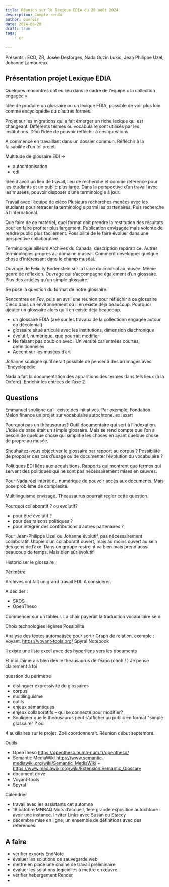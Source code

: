 ```yaml
---
title: Réunion sur le lexique EDIA du 20 août 2024
description: Compte-rendu 
author: ouvroir
date: 2024-08-20
draft: true
tags:
    - cr 
    
---
```

Présents : ECD, ZR, Josée Desforges, Nada Guzin Lukic, Jean Philippe Uzel, Johanne Lamoureux

## Présentation projet Lexique EDIA

Quelques rencontres ont eu lieu dans le cadre de l’équipe « la collection engagée ».

Idée de produire un glossaire ou un lexique EDIA, possible de voir plus loin comme encyclopédie ou d’autres formes.

Projet sur les migrations qui a fait émerger un riche lexique qui est changeant. Différents termes ou vocabulaire sont utilisés par les institutions. D’où l’idée de pouvoir réfléchir à ces questions.

A commencé en travaillant dans un dossier commun.
Réfléchir à la faisabilité d’un tel projet.

Multitude de glossaire EDI ->
- autochtonisation
- edi

Idée d’avoir un lieu de travail, lieu de recherche et comme référence pour les étudiants et un public plus large. 
Dans la perspective d’un travail avec les musées, pouvoir disposer d’une terminologie à jour.

Travail avec l’équipe de ciéco
Plusieurs recherches menées avec les étudiants pour retracer la terminologie parmi les partenaires. Puis recherche à l’international.

Que faire de ce matériel, quel format doit prendre la restitution des résultats pour en faire profiter plus largement.
Publication envisagée mais volonté de rendre public plus facilement.
Possibilité de le faire évoluer dans une perspective collaborative.

Terminologie ailleurs
Archives du Canada, description réparatrice. Autres terminologies propres au domaine muséal.
Comment développer quelque chose d’intéressant dans le champ muséal.

Ouvrage de Felicity Bodenstein sur la trace du colonial au musée. Même genre de réflexion. Ouvrage qui s’accompagne également d’un glossaire. Plus des articles qu’un simple glossaire.

Se pose la question du format de notre glossaire.

Rencontres en Fev, puis en avril une réunion pour réfléchir à ce glossaire Cieco dans un environnement où il en existe déja beaucoup. 
Pourquoi ajouter un glossaire alors qu’il en existe déjà beaucoup.
- un glossaire EDIA (axé sur les travaux de la collectionn engagée autour du décolonial)
- glossaire situé articulé avec les institutions, dimension diachronique
- évolutif, numérique, que pourrait modifier
- Ne faisant pas doublon avec l’Université car entrées courtes, définitionnelles
- Accent sur les musées d’art

Johanne souligne qu’il serait possible de penser à des arrimages avec l’Encyclopédie.

Nada a fait la documentation des apparitions des termes dans tels lieux (à la Oxford).
Enrichir les entrées de l’axe 2.

## Questions

Emmanuel souligne qu’il existe des initiatives. Par exemple, Fondation Melon finance un projet sur vocabulaire autochtone. ex lexart

Pourquoi pas un théausaurus? Outil documentaire qui sert à l’indexation. L’idée de base était un simple glossaire. Mais se rend compte que l’on a besoin de quelque chose qui simplifie les choses en ayant quelque chose de propre au musée. 

Shouhaitez-vous objectiver le glossaire par rapport au corpus ?
Possibilité de proposer des cas d’usage ou de documenter l’évolution du vocabulaire ?

Politiques EDI liées aux acquisitions. Rapports qui montrent que termes qui servent des politiques qui ne sont pas nécessairement mises en œuvres.

Pour Nada réel intérêt du numérique de pouvoir accès aux documents. Mais pose problème de complexité. 

Multilinguisme envisagé. Theausaurus pourrait regler cette question. 

Pourquoi collaboratif ? ou evolutif? 
- pour être évolutif ?
- pour des raisons politiques ?
- pour intégrer des contributions d’autres partenaires ?

Pour Jean-Philippe Uzel ou Johanne évolutif, pas nécessairement collaboratif. Utopie d’un collaboratif ouvert, mais au moins ouvert au sein des gens de l’axe. Dans un groupe restreint va bien mais prend aussi beaucoup de temps. Mais bien sûr évolutif

Historiciser le glossaire <!-- Facile dans un thesaurus? oui il y a des outils pour ça, OpenTheso par ex -->

Périmètre

Archives ont fait un grand travail EDI. A considérer. 

A décider : 
- SKOS
- OpenTheso

Commencer sur un tableur. La chair payerait la traduction vocabulaire sem. 

Choix technologies légères
Possibilité 

Analyse des textes automatisée pour sortir Graph de relation. exemple : Voyant. https://voyant-tools.org/
Spyral Notebook

Il existe une liste excel avec des hyperliens vers les documents

Et moi j’aimerais bien dev le theausaurus de l’expo (ohoh ! )
Je pense clairement à toi

question du périmètre

- distinguer expressivité du glossaires
- corpus
- multilinguisme
- outils
- enjeux sémantiques
- enjeux collaboratifs - qui se connecte pour modifier?
- Souligner que le theausaurus peut s’afficher au public en format "simple glossaire" ? oui

4 auxiliaires sur le projet. Zoë coordonnerait. 
Réunion début septembre. 



Outils
- OpenTheso https://opentheso.huma-num.fr/opentheso/
- Semantic MediaWiki https://www.semantic-mediawiki.org/wiki/Semantic_MediaWiki + https://www.mediawiki.org/wiki/Extension:Semantic_Glossary
- document drive
- Voyant-tools
- Spyral

Calendrier
- travail avec les assistants cet automne
- 18 octobre MNBAQ Mots d’accueil, 1ère grande exposition autochtone : avoir une instance. Inviter Links avec Susan ou Stacey
- décembre mise en ligne, un ensemble de définitions avec des références

## A faire

- vérifier exports EndNote
- évaluer les solutions de sauvegarde web
- mettre en place une chaîne de travail préliminaire
- évaluer les solutions logicielles à mettre en œuvre.
- vérifier hebergement Render
- 